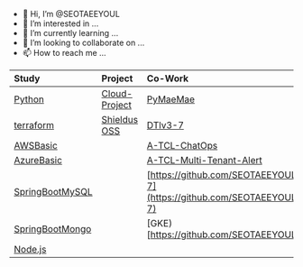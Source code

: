 - 👋 Hi, I’m @SEOTAEEYOUL
- 👀 I’m interested in ...
- 🌱 I’m currently learning ...
- 💞️ I’m looking to collaborate on ...
- 📫 How to reach me ...

<!---
SEOTAEEYOUL/SEOTAEEYOUL is a ✨ special ✨ repository because its `README.md` (this file) appears on your GitHub profile.
You can click the Preview link to take a look at your changes.
--->
| Study | Project | Co-Work |  
|:---|:---|:---|  
| [Python](https://github.com/SEOTAEEYOUL/python) | [Cloud-Project](https://github.com/SEOTAEEYOUL/Cloud-Project) | [PyMaeMae](https://github.com/JINYONG-LEE/PyMaeMae) |     
|[terraform](https://github.com/SEOTAEEYOUL/terraform) | [Shieldus OSS](https://github.com/SEOTAEEYOUL/Project-S) | [DTlv3-7]()|      
| [AWSBasic](https://github.com/SEOTAEEYOUL/AWSBasic)  | | [A-TCL-ChatOps](https://github.com/SEOTAEEYOUL/A-TCL-ChatOps) |
| [AzureBasic](https://github.com/SEOTAEEYOUL/AzureBasic) | |[A-TCL-Multi-Tenant-Alert](https://github.com/SEOTAEEYOUL/A-TCL-Multi-Tenant-Alert) |   
| [SpringBootMySQL](https://github.com/SEOTAEEYOUL/SpringBootMySQL) | | [https://github.com/SEOTAEEYOUL/DTv3-7](https://github.com/SEOTAEEYOUL/DTv3-7) |  
| [SpringBootMongo](https://github.com/SEOTAEEYOUL/SpringBootMongo) | | [GKE)[https://github.com/SEOTAEEYOUL/GKE] |   
| [Node.js](https://github.com/SEOTAEEYOUL/nodejs) | | |  
